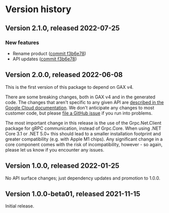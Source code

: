 # Version history

## Version 2.1.0, released 2022-07-25

### New features

- Rename product ([commit f3b6e78](https://github.com/googleapis/google-cloud-dotnet/commit/f3b6e78f207771c908bdd9016c6be22e001566b9))
- API updates ([commit f3b6e78](https://github.com/googleapis/google-cloud-dotnet/commit/f3b6e78f207771c908bdd9016c6be22e001566b9))

## Version 2.0.0, released 2022-06-08

This is the first version of this package to depend on GAX v4.

There are some breaking changes, both in GAX v4 and in the generated
code. The changes that aren't specific to any given API are [described in the Google Cloud
documentation](https://cloud.google.com/dotnet/docs/reference/help/breaking-gax4).
We don't anticipate any changes to most customer code, but please [file a
GitHub issue](https://github.com/googleapis/google-cloud-dotnet/issues/new/choose)
if you run into problems.

The most important change in this release is the use of the Grpc.Net.Client package
for gRPC communication, instead of Grpc.Core. When using .NET Core 3.1 or .NET 5.0+
this should lead to a smaller installation footprint and greater compatibility (e.g.
with Apple M1 chips). Any significant change in a core component comes with the risk
of incompatibility, however - so again, please let us know if you encounter any
issues.


## Version 1.0.0, released 2022-01-25

No API surface changes; just dependency updates and promotion to 1.0.0.

## Version 1.0.0-beta01, released 2021-11-15

Initial release.
